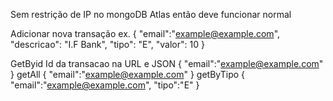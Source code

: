 Sem restrição de IP no mongoDB Atlas então deve funcionar normal

Adicionar nova transação ex.
{
	"email":"example@example.com",
	"descricao": "I.F Bank",
	"tipo": "E",
	"valor": 10
}

GetByid
Id da transacao na URL e JSON
{
	"email":"example@example.com"
}
getAll
{
	"email":"example@example.com"
}
getByTipo 
{
	"email":"example@example.com",
    "tipo":"E"
}